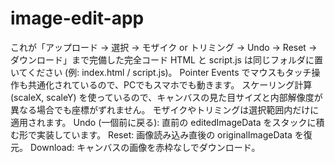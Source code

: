 # image-edit-app
これが「アップロード → 選択 → モザイク or トリミング → Undo → Reset → ダウンロード」まで完備した完全コード
HTML と script.js は同じフォルダに置いてください (例: index.html / script.js)。
Pointer Events でマウスもタッチ操作も共通化されているので、PCでもスマホでも動きます。
スケーリング計算 (scaleX, scaleY) を使っているので、キャンバスの見た目サイズと内部解像度が異なる場合でも座標がずれません。
モザイクやトリミングは選択範囲内だけに適用されます。
Undo (一個前に戻る): 直前の editedImageData をスタックに積む形で実装しています。
Reset: 画像読み込み直後の originalImageData を復元。
Download: キャンバスの画像を赤枠なしでダウンロード。
